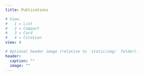 ```yaml
---
title: Publications

# View.
#   1 = List
#   2 = Compact
#   3 = Card
#   4 = Citation
view: 4

# Optional header image (relative to `static/img/` folder).
header:
  caption: ""
  image: ""
---
```


<script type='text/javascript' src='https://d1bxh8uas1mnw7.cloudfront.net/assets/embed.js'></script>